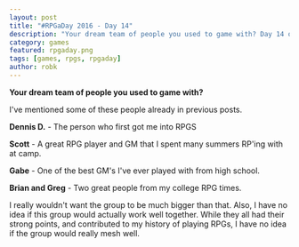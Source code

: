 ```yaml
---
layout: post
title: "#RPGaDay 2016 - Day 14"
description: "Your dream team of people you used to game with? Day 14 of #RPGaDay."
category: games
featured: rpgaday.png
tags: [games, rpgs, rpgaday]
author: robk
---
```


**Your dream team of people you used to game with?**

I've mentioned some of these people already in previous posts.

**Dennis D.** - The person who first got me into RPGS

**Scott** - A great RPG player and GM that I spent many summers RP'ing with at camp.

**Gabe** - One of the best GM's I've ever played with from high school.

**Brian and Greg** - Two great people from my college RPG times.

I really wouldn't want the group to be much bigger than that. Also, I have no idea if this group would actually work well together. While they all had their strong points, and contributed to my history of playing RPGs, I have no idea if the group would really mesh well.
